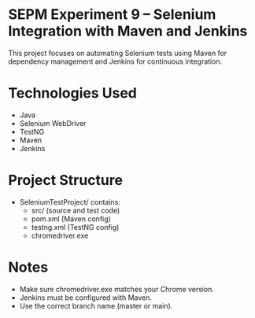 # SEPM Experiment 9 – Selenium Integration with Maven and Jenkins

This project focuses on automating Selenium tests using Maven for dependency management and Jenkins for continuous integration.


# Technologies Used
- Java  
- Selenium WebDriver  
- TestNG  
- Maven  
- Jenkins  

# Project Structure
- SeleniumTestProject/ contains:
  - src/ (source and test code)
  - pom.xml (Maven config)
  - testng.xml (TestNG config)
  - chromedriver.exe

# Notes
- Make sure chromedriver.exe matches your Chrome version.
- Jenkins must be configured with Maven.
- Use the correct branch name (master or main).
